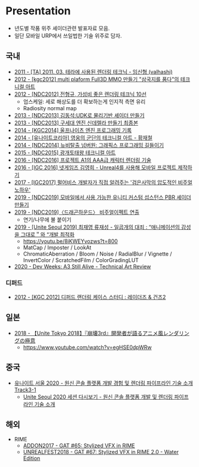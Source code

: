 # Presentation

- 년도별 작품 위주 셰이더관련 발표자료 모음.
- 일단 모바일 URP에서 쓰일법한 기술 위주로 담자.

## 국내

- [2011 - [TA] 2011. 03. 테라에 사용된 렌더링 테크닉 - 임신형 (valhashi)](https://www.slideshare.net/valhashi/2011-03-gametechtadptforpdf)
- [2012 - [kgc2012] multi plaform Full3D MMO 만들기 "삼국지를 품다"의 테크니컬 아트](https://www.slideshare.net/jpcorp/kgc2012-multi-plaformmmo)
- [2012 - [NDC2012] 전형규, 가성비 좋은 렌더링 테크닉 10선](https://www.slideshare.net/devcatpublications/10ndc2012)
  - 업스케일: 세로 해상도를 더 확보하는게 인지적 측면 유리
  - Radiosity normal map
- [2013 - [NDC2013] 김동석:UDK로 물리기반 셰이더 만들기](https://www.slideshare.net/jalnaga/ndc13ndc-2013-udk-19999169)
- [2013 - [NDC2013] 구세대 엔진 신데렐라 만들기 최종본](https://www.slideshare.net/kokyoungseok/2-20009459)
- [2014 - [KGC2014] 울프나이츠 엔진 프로그래밍 기록](https://www.slideshare.net/hyurichel/kgc2014-41150275)
- [2014 - [유나이트코리아] 영웅의 군단의 테크니컬 아트 - 황재철](https://www.slideshare.net/ndoors/2014-33402528)
- [2014 - [NDC2014] 뉴비탈출 넘버원: 그래픽스 프로그래밍 길들이기](http://ndcreplay.nexon.com/NDC2014/sessions/NDC2014_0096.html)
- [2015 - [NDC2015] 광개토태왕 테크니컬 아트](https://www.slideshare.net/HwangGoonLife/ndc15-48732678)
- [2016 - [NDC2016] 프로젝트 A1의 AAA급 캐릭터 렌더링 기술](https://www.slideshare.net/KiHyunwoo/ndc2016-a1-aaa-61450613)
- [2016 - [IGC 2016] 넷게임즈 김영희 - Unreal4를 사용해 모바일 프로젝트 제작하기](https://www.slideshare.net/ssuser052dd11/igc-2016-unreal4)
- [2017 - [IGC2017] 펄어비스 개발자가 직접 알려주는 '검은사막의 압도적인 비주얼 노하우'](http://www.inven.co.kr/webzine/news/?news=184847)
- [2019 - [NDC2019] 모바일에서 사용 가능한 유니티 커스텀 섭스턴스 PBR 셰이더 만들기](https://www.youtube.com/watch?v=hC62O9NGXEw)
- [2019 - [NDC2019]〈드래곤하운드〉 비주얼이펙트 연출](https://www.youtube.com/watch?v=RjaPVcciSuU)
  - 연기/나무에 불 붙이기
- [2019 - [Unite Seoul 2019] 최재영 류재성 - 일곱개의 대죄 : “애니메이션의 감성을 그대로＂와 “개발 최적화](https://youtu.be/0LwlNVS3FJo)
  - <https://youtu.be/8iKWEYvozws?t=800>
  - MatCap / Imposter / LookAt
  - ChromaticAberration / Bloom / Noise / RadialBlur / Vignette / InvertColor / ScratchedFilm / ColorGradingLUT
- [2020 - Dev Weeks: A3 Still Alive - Technical Art Review](https://www.youtube.com/watch?v=ufNYLgE2WGA)

### 디퍼드

- [2012 - [KGC 2012] 디퍼드 랜더링 케이스 스터디 : 레이더즈 & 건즈2](https://www.slideshare.net//ozlael/deferred-rendering-case-study)

## 일본

- [2018 - 【Unite Tokyo 2018】『崩壊3rd』開発者が語るアニメ風レンダリングの極意](https://www.youtube.com/watch?v=ZpWsinhPFLM)
  - <https://www.youtube.com/watch?v=egHSE0dpWRw>

## 중국

- [유나이트 서울 2020 - 원신 콘솔 플랫폼 개발 경험 및 렌더링 파이프라인 기술 소개 Track3-1](https://www.youtube.com/watch?v=00QugD5u1CU)
  - [Unite Seoul 2020 세션 다시보기 - 원신 콘솔 플랫폼 개발 및 렌더링 파이프라인 기술 소개](https://www.youtube.com/watch?v=t0rOOs1701o)

## 해외

- RIME
  - [ADDON2017 - GAT #65: Stylized VFX in RIME](https://www.youtube.com/watch?v=fwKQyDZ4ark)
  - [UNREALFEST2018 - GAT #67: Stylized VFX in RIME 2.0 - Water Edition](https://www.youtube.com/watch?v=4FIDBeF_4SI)
